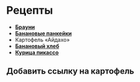 # Рецепты

- [**Брауни**](brownie.md)
- [**Банановые панкейки**](banan_pancake.md)
- Картофель «Айдахо»
- [**Банановый хлеб**](Banana_bread.md)
- [**Курица пикассо**](chiken_Picasso.md)


## Добавить ссылку на картофель
